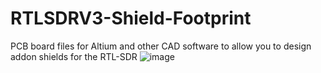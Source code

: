 # RTLSDRV3-Shield-Footprint
PCB board files for Altium and other CAD software to allow you to design addon shields for the RTL-SDR
![image](https://github.com/user-attachments/assets/fd6ce70c-1677-4bbd-b527-4fcff965e1af)
